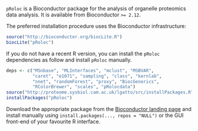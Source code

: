 `pRoloc` is a Bioconductor package for the analysis of organelle proteomics data analysis.
It is available from Bioconductor `>= 2.12`.

The preferred installation procedure uses the Bioconductor infrastructure:

```r
source("http://bioconductor.org/biocLite.R")
biocLite("pRoloc")
```

If you do not have a recent R version, you can install 
the `pRoloc` dependencies as follow and install `pRoloc` manually.

```r
deps <- c("MSnbase", "MLInterfaces", "mclust", "MSBVAR",
	      "caret", "e1071", "sampling", "class", "kernlab",
		  "nnet", "randomForest", "proxy", "BiocGenerics",
		  "RColorBrewer", "scales", "pRolocdata")
source("http://proteome.sysbiol.cam.ac.uk/lgatto/src/installPackages.R")
installPackages("pRoloc")
```

Download the appropriate package from the [Bioconductor landing page](http://www.bioconductor.org/packages/devel/bioc/html/pRoloc.html)
and install manually using `install.packages(..., repos = "NULL")` or the GUI front-end of your favourite R interface.
